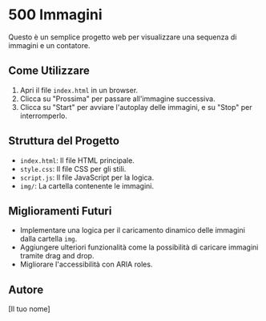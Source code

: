 # 500 Immagini

Questo è un semplice progetto web per visualizzare una sequenza di immagini e un contatore.

## Come Utilizzare

1.  Apri il file `index.html` in un browser.
2.  Clicca su "Prossima" per passare all'immagine successiva.
3.  Clicca su "Start" per avviare l'autoplay delle immagini, e su "Stop" per interromperlo.

## Struttura del Progetto

*   `index.html`: Il file HTML principale.
*   `style.css`: Il file CSS per gli stili.
*   `script.js`: Il file JavaScript per la logica.
*   `img/`: La cartella contenente le immagini.

## Miglioramenti Futuri

*   Implementare una logica per il caricamento dinamico delle immagini dalla cartella `img`.
*   Aggiungere ulteriori funzionalità come la possibilità di caricare immagini tramite drag and drop.
*   Migliorare l'accessibilità con ARIA roles.

## Autore

[Il tuo nome]
